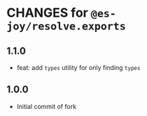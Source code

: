 # CHANGES for `@es-joy/resolve.exports`

## 1.1.0

- feat: add `types` utility for only finding `types`

## 1.0.0

- Initial commit of fork
